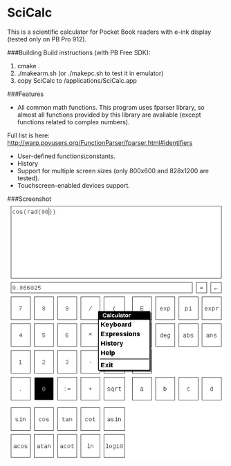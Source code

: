 SciCalc
==============
This is a scientific calculator for Pocket Book readers with e-ink display (tested only on PB Pro 912).

###Building
Build instructions (with PB Free SDK):
1. cmake .
2. ./makearm.sh (or ./makepc.sh to test it in emulator)
3. copy SciCalc to /applications/SciCalc.app

###Features
* All common math functions. This program uses fparser library, so almost all functions provided by this library are avaliable (except functions related to complex numbers).

Full list is here:
http://warp.povusers.org/FunctionParser/fparser.html#identifiers
* User-defined functions\constants.
* History
* Support for multiple screen sizes (only 800x600 and 828x1200 are tested).
* Touchscreen-enabled devices support.

###Screenshot
![](https://github.com/alexeyden/PocketBook-Calculator/raw/master/screenshot.png "Screenshot")
